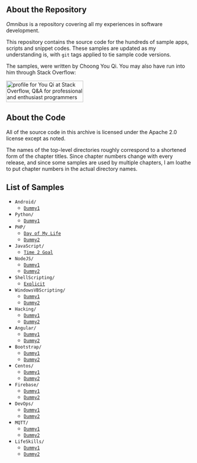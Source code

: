 ## About the Repository

_Omnibus_ is a repository covering all my experiences in software development.

This repository contains the source code for the hundreds of sample apps, scripts and snippet codes. These 
samples are updated as my understanding is, with `git` tags applied to tie sample code versions.

The samples, were written by Choong You Qi. You may also have run into him through
Stack Overflow:

<a href="https://stackoverflow.com/users/512998/you-qi">
<img src="https://stackoverflow.com/users/flair/512998.png" width="208" height="58" alt="profile for You Qi at Stack Overflow, Q&amp;A for professional and enthusiast programmers" title="profile for You Qi at Stack Overflow, Q&amp;A for professional and enthusiast programmers">
</a>

## About the Code

All of the source code in this archive is licensed under the
Apache 2.0 license except as noted.

The names of the top-level directories roughly correspond to a
shortened form of the chapter titles. Since chapter numbers
change with every release, and since some samples are used by
multiple chapters, I am loathe to put chapter numbers in the
actual directory names.

## List of Samples

- `Android/`
  - [`Dummy1`](https://github.com/choongyouqi/omnibus/tree/master/Android/Dummy1)
- `Python/`
  - [`Dummy1`](https://github.com/choongyouqi/omnibus/tree/master/Python/Dummy1)
- `PHP/`
  - [`Day of My Life`](https://github.com/choongyouqi/omnibus/tree/master/PHP/DayOfMyLife)
  - [`Dummy2`](https://github.com/choongyouqi/omnibus/tree/master/PHP/Dummy2)
- `JavaScript/`
  - [`Time 2 Goal`](https://github.com/choongyouqi/omnibus/tree/master/JavaScript/Time2Goal)
- `NodeJS/`
  - [`Dummy1`](https://github.com/choongyouqi/omnibus/tree/master/NodeJS/Dummy1)
  - [`Dummy2`](https://github.com/choongyouqi/omnibus/tree/master/NodeJS/Dummy2)
- `ShellScripting/`
  - [`Explicit`](https://github.com/choongyouqi/omnibus/tree/master/ShellScripting/Explicit)
- `WindowsVBScripting/`
  - [`Dummy1`](https://github.com/choongyouqi/omnibus/tree/master/WindowsVBScripting/Dummy1)
  - [`Dummy2`](https://github.com/choongyouqi/omnibus/tree/master/WindowsVBScripting/Dummy2)
- `Hacking/`
  - [`Dummy1`](https://github.com/choongyouqi/omnibus/tree/master/Hacking/Dummy1)
  - [`Dummy2`](https://github.com/choongyouqi/omnibus/tree/master/Hacking/Dummy2)
- `Angular/`
  - [`Dummy1`](https://github.com/choongyouqi/omnibus/tree/master/Angular/Dummy1)
  - [`Dummy2`](https://github.com/choongyouqi/omnibus/tree/master/Angular/Dummy2)
- `Bootstrap/`
  - [`Dummy1`](https://github.com/choongyouqi/omnibus/tree/master/Bootstrap/Dummy1)
  - [`Dummy2`](https://github.com/choongyouqi/omnibus/tree/master/Bootstrap/Dummy2)
- `Centos/`
  - [`Dummy1`](https://github.com/choongyouqi/omnibus/tree/master/Centos/Dummy1)
  - [`Dummy2`](https://github.com/choongyouqi/omnibus/tree/master/Centos/Dummy2)
- `Firebase/`
  - [`Dummy1`](https://github.com/choongyouqi/omnibus/tree/master/Firebase/Dummy1)
  - [`Dummy2`](https://github.com/choongyouqi/omnibus/tree/master/Firebase/Dummy2)
- `DevOps/`
  - [`Dummy1`](https://github.com/choongyouqi/omnibus/tree/master/DevOps/Dummy1)
  - [`Dummy2`](https://github.com/choongyouqi/omnibus/tree/master/DevOps/Dummy2)
- `MQTT/`
  - [`Dummy1`](https://github.com/choongyouqi/omnibus/tree/master/MQTT/Dummy1)
  - [`Dummy2`](https://github.com/choongyouqi/omnibus/tree/master/MQTT/Dummy2)
- `LifeSkills/`
  - [`Dummy1`](https://github.com/choongyouqi/omnibus/tree/master/LifeSkills/Dummy1)
  - [`Dummy2`](https://github.com/choongyouqi/omnibus/tree/master/LifeSkills/Dummy2)
